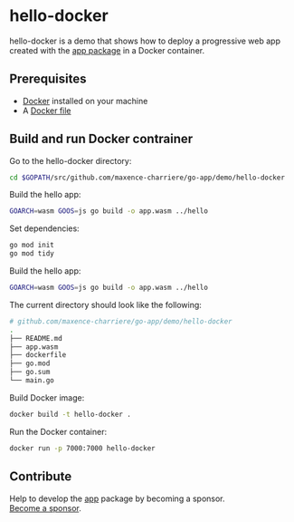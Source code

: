 # hello-docker

hello-docker is a demo that shows how to deploy a progressive web app created with the [app package](https://github.com/maxence-charriere/go-app) in a Docker container.

## Prerequisites

- [Docker](https://www.docker.com) installed on your machine
- A [Docker file](https://github.com/maxence-charriere/go-app/tree/master/demo/hello-docker/dockerfile)

## Build and run Docker contrainer

Go to the hello-docker directory:

```sh
cd $GOPATH/src/github.com/maxence-charriere/go-app/demo/hello-docker
```

Build the hello app:

```sh
GOARCH=wasm GOOS=js go build -o app.wasm ../hello
```

Set dependencies:

```sh
go mod init
go mod tidy
```

Build the hello app:

```sh
GOARCH=wasm GOOS=js go build -o app.wasm ../hello
```

The current directory should look like the following:

```sh
# github.com/maxence-charriere/go-app/demo/hello-docker
.
├── README.md
├── app.wasm
├── dockerfile
├── go.mod
├── go.sum
└── main.go
```

Build Docker image:

```sh
docker build -t hello-docker .
```

Run the Docker container:

```sh
docker run -p 7000:7000 hello-docker
```

## Contribute

Help to develop the [app](https://github.com/maxence-charriere/go-app) package by becoming a sponsor.
<br>[Become a sponsor](https://opencollective.com/go-app).
